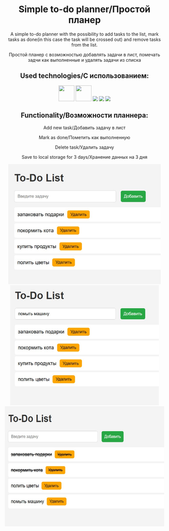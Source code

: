 <div id="header" align="center">
  <h1> Simple to-do planner/Простой планер</h1>
  <p>A simple to-do planner with the possibility to add tasks to the list, mark tasks as done(in this case the task will be crossed out) and remove tasks from the list.</p>
<p>Простой планер с возможностью добавлять задачи в лист, помечать задчи как выполненные и удалять задачи из списка</p>
  <h2>Used technologies/С использованием:</h2> 
    <div id=technologies>
        <img src="https://cdn-icons-png.flaticon.com/128/1199/1199124.png" height="50" width="50">
        <img src="https://cdn.icon-icons.com/icons2/2415/PNG/512/typescript_original_logo_icon_146317.png" height="50" width="50">
        <img src="https://img.shields.io/badge/html5-%23E34F26.svg?style=for-the-badge&logo=html5&logoColor=white">
        <img src="https://img.shields.io/badge/css3-%231572B6.svg?style=for-the-badge&logo=css3&logoColor=white">
        <img src="https://img.shields.io/badge/github-%23121011.svg?style=for-the-badge&logo=github&logoColor=white">
    </div>
  <h2>Functionality/Возможности планнера:</h2>
  <p>Add new task/Добавить задачу в лист</p>
  <p>Mark as done/Пометить как выполненную</p>
  <p>Delete task/Удалить задачу</p>
  <p>Save to local storage for 3 days/Хранение данных на 3 дня</p>
  <img src="./images/todo_1.jpg" height="380">
  <img src="./images/todo_2.jpg" height="380">
  <img src="./images/todo_3.jpg" height="380">
</div>
